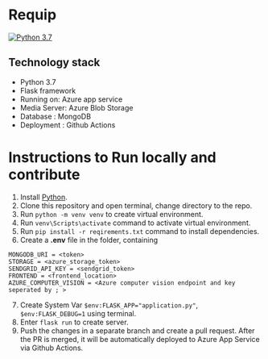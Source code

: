 # Requip
<ABOUT>


[![Python 3.7](https://img.shields.io/badge/python-3.7+-blue.svg)](https://www.python.org/downloads/release/python-370/)

## Technology stack

- Python 3.7
- Flask framework
- Running on: Azure app service
- Media Server: Azure Blob Storage
- Database : MongoDB
- Deployment : Github Actions
    
# Instructions to Run locally and contribute
1. Install [Python](https://www.python.org/downloads/).
2. Clone this repository and open terminal, change directory to the repo.
3. Run `python -m venv venv` to create virtual environment.
4. Run `venv\Scripts\activate` command to activate virtual environment.
5. Run `pip install -r reqirements.txt` command to install dependencies.
6. Create a **.env** file in the folder, containing

```
MONGODB_URI = <token>
STORAGE = <azure_storage_token>
SENDGRID_API_KEY = <sendgrid_token>
FRONTEND = <frontend_location>
AZURE_COMPUTER_VISION = <Azure computer vision endpoint and key seperated by ; >
```
7. Create System Var `$env:FLASK_APP="application.py"`, `$env:FLASK_DEBUG=1` using terminal.
8. Enter `flask run` to create server.
9. Push the changes in a separate branch and create a pull request. After the PR is merged, it will be automatically deployed to Azure App Service via Github Actions.
